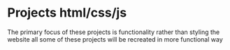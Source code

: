 # Projects html/css/js
The primary focus of these projects is functionality rather than styling the website
all some of these projects will be recreated in more functional way
